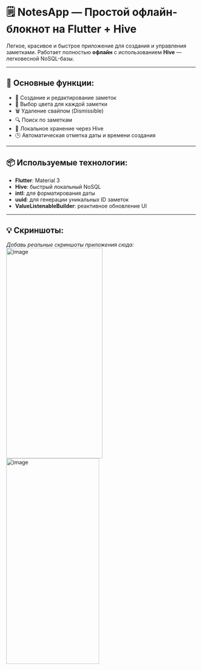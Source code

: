 # 🗒️ NotesApp — Простой офлайн-блокнот на Flutter + Hive

Легкое, красивое и быстрое приложение для создания и управления заметками. Работает полностью **офлайн** с использованием **Hive** — легковесной NoSQL-базы.

---

## 🧩 Основные функции:

- 📝 Создание и редактирование заметок
- 🎨 Выбор цвета для каждой заметки
- 🗑️ Удаление свайпом (Dismissible)
- 🔍 Поиск по заметкам
- 💾 Локальное хранение через Hive
- 🕒 Автоматическая отметка даты и времени создания

---

## 📦 Используемые технологии:

- **Flutter**: Material 3
- **Hive**: быстрый локальный NoSQL
- **intl**: для форматирования даты
- **uuid**: для генерации уникальных ID заметок
- **ValueListenableBuilder**: реактивное обновление UI

---

## 💡 Скриншоты:
_Добавь реальные скриншоты приложения сюда:_
<img width="256" height="560" alt="image" src="https://github.com/user-attachments/assets/730f01bc-3637-4e63-b514-10e9ae293765" />
<img width="247" height="547" alt="image" src="https://github.com/user-attachments/assets/de66390d-9366-4851-920a-901de287484d" />

```markdown
